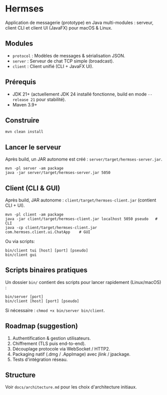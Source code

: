 # Hermses

Application de messagerie (prototype) en Java multi-modules : serveur, client CLI et client UI (JavaFX) pour macOS & Linux.

## Modules

- `protocol` : Modèles de messages & sérialisation JSON.
- `server` : Serveur de chat TCP simple (broadcast).
- `client` : Client unifié (CLI + JavaFX UI).

## Prérequis

- JDK 21+ (actuellement JDK 24 installé fonctionne, build en mode `--release 21` pour stabilité).
- Maven 3.9+

## Construire

```
mvn clean install
```

## Lancer le serveur
Après build, un JAR autonome est créé : `server/target/hermses-server.jar`.
```
mvn -pl server -am package
java -jar server/target/hermses-server.jar 5050
```

## Client (CLI & GUI)
Après build, JAR autonome : `client/target/hermses-client.jar` (contient CLI + UI).
```
mvn -pl client -am package
java -jar client/target/hermses-client.jar localhost 5050 pseudo   # CLI
java -cp client/target/hermses-client.jar com.hermses.client.ui.ChatApp    # GUI
```
Ou via scripts:
```
bin/client tui [host] [port] [pseudo]
bin/client gui
```

## Scripts binaires pratiques

Un dossier `bin/` contient des scripts pour lancer rapidement (Linux/macOS) :

```
bin/server [port]
bin/client [host] [port] [pseudo]
```

Si nécessaire : `chmod +x bin/server bin/client`.


## Roadmap (suggestion)
1. Authentification & gestion utilisateurs.
2. Chiffrement (TLS puis end-to-end).
3. Découplage protocole via WebSocket / HTTP2.
4. Packaging natif (.dmg / .AppImage) avec jlink / jpackage.
5. Tests d'intégration réseau.

## Structure
Voir `docs/architecture.md` pour les choix d'architecture initiaux.
